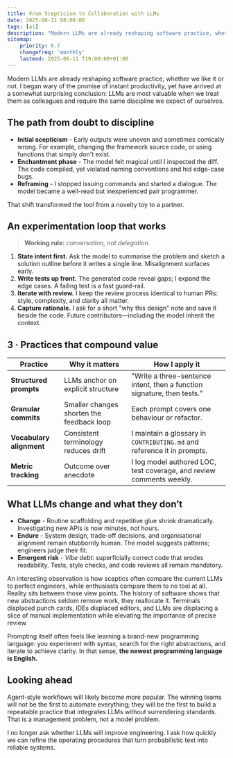 ```yaml
---
title: From Scepticism to Collaboration with LLMs
date: 2025-06-11 08:00:00
tags: [ai]
description: "Modern LLMs are already reshaping software practice, whether we like it or not. I began wary of the promise of instant productivity, yet have arrived at a somewhat surprising conclusion: LLMs are most valuable when we treat them as colleagues and require the same discipline we expect of ourselves."
sitemap:
    priority: 0.7
    changefreq: 'monthly'
    lastmod: 2025-06-11 T19:00:00+01:00
---
```


Modern LLMs are already reshaping software practice, whether we like it or not. I began wary of the promise of instant productivity, yet have arrived at a somewhat surprising conclusion: LLMs are most valuable when we treat them as colleagues and require the same discipline we expect of ourselves.

## The path from doubt to discipline

* **Initial scepticism** - Early outputs were uneven and sometimes comically wrong. For example, changing the framework source code, or using functions that simply don't exist.
* **Enchantment phase** - The model felt magical until I inspected the diff. The code compiled, yet violated naming conventions and hid edge-case bugs.
* **Reframing** - I stopped issuing commands and started a dialogue. The model became a well-read but inexperienced pair programmer.

That shift transformed the tool from a novelty toy to a partner.

## An experimentation loop that works

> **Working rule:** *conversation, not delegation.*

1. **State intent first.** Ask the model to summarise the problem and sketch a solution outline before it writes a single line. Misalignment surfaces early.
2. **Write tests up front.** The generated code reveal gaps; I expand the edge cases. A failing test is a fast guard-rail.
3. **Iterate with review.** I keep the review process identical to human PRs: style, complexity, and clarity all matter.
4. **Capture rationale.** I ask for a short "why this design" note and save it beside the code. Future contributors—including the model inherit the context.

## 3 · Practices that compound value

| Practice | Why it matters | How I apply it                                                          |
| --- | --- |-------------------------------------------------------------------------|
| **Structured prompts** | LLMs anchor on explicit structure | "Write a three-sentence intent, then a function signature, then tests." |
| **Granular commits** | Smaller changes shorten the feedback loop | Each prompt covers one behaviour or refactor.                           |
| **Vocabulary alignment** | Consistent terminology reduces drift | I maintain a glossary in `CONTRIBUTING.md` and reference it in prompts. |
| **Metric tracking** | Outcome over anecdote | I log model authored LOC, test coverage, and review comments weekly.    |

## What LLMs change and what they don’t

* **Change** - Routine scaffolding and repetitive glue shrink dramatically. Investigating new APIs is now minutes, not hours.
* **Endure** - System design, trade-off decisions, and organisational alignment remain stubbornly human. The model suggests patterns; engineers judge their fit.
* **Emergent risk** - *Vibe debt*: superficially correct code that erodes readability. Tests, style checks, and code reviews all remain mandatory.

An interesting observation is how sceptics often compare the current LLMs to perfect engineers, while enthusiasts compare them to no tool at all. Reality sits between those view points. The history of software shows that new abstractions seldom remove work, they reallocate it. Terminals displaced punch cards, IDEs displaced editors, and LLMs are displacing a slice of manual implementation while elevating the importance of precise review.

Prompting itself often feels like learning a brand-new programming language: you experiment with syntax, search for the right abstractions, and iterate to achieve clarity. In that sense, **the newest programming language is English.**

## Looking ahead

Agent-style workflows will likely become more popular. The winning teams will not be the first to automate everything; they will be the first to build a repeatable practice that integrates LLMs without surrendering standards. That is a management problem, not a model problem.

I no longer ask whether LLMs will improve engineering. I ask how quickly we can refine the operating procedures that turn probabilistic text into reliable systems.
